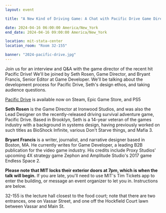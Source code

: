 ```yaml
---
layout: event

title: "A New Kind of Driving Game: A Chat with Pacific Drive Game Director Seth Rosen"

date: 2024-04-16 06:00:00 America/New_York
end_date: 2024-04-16 09:00:00 America/New_York

location: mit-stata-center
location_room: "Room 32-155"

banner: "2024-pacific-drive.jpg"
---
```


Join us for an interview and Q&A with the game director of the recent hit Pacific Drive! We'll be joined by Seth Rosen, Game Director, and Bryant Francis, Senior Editor at Game Developer. We'll be talking about the development process for Pacific Drive, Seth's design ethos, and taking audience questions.

[Pacific Drive](https://www.pacificdrivegame.com/) is available now on Steam, Epic Game Store, and PS5

**Seth Rosen** is the Game Director at Ironwood Studios, and was also the Lead Designer on the recently-released driving survival adventure game, Pacific Drive. Based in Brooklyn, Seth is a 14-year veteran of the games industry with a background in systems design, having previously worked on such titles as BioShock Infinite, various Don't Starve things, and Mafia 3.

**Bryant Francis** is a writer, journalist, and narrative designer based in Boston, MA. He currently writes for Game Developer, a leading B2B publication for the video game industry. His credits include Proxy Studios' upcoming 4X strategy game Zephon and Amplitude Studio's 2017 game Endless Space 2.

**Please note that MIT locks their exterior doors at 7pm, which is when the talk will begin.** If you are late, you'll need to use MIT's Tim Tickets app to enter the building, or message an event organizer to let you in. Instructions are below.

32-155 is the lecture hall closest to the food court; note that there are two entrances, one on Vassar Street, and one off the Hockfield Court lawn between Vassar and Main St.